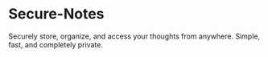 # Secure-Notes
Securely store, organize, and access your thoughts from anywhere. Simple, fast, and completely private.
